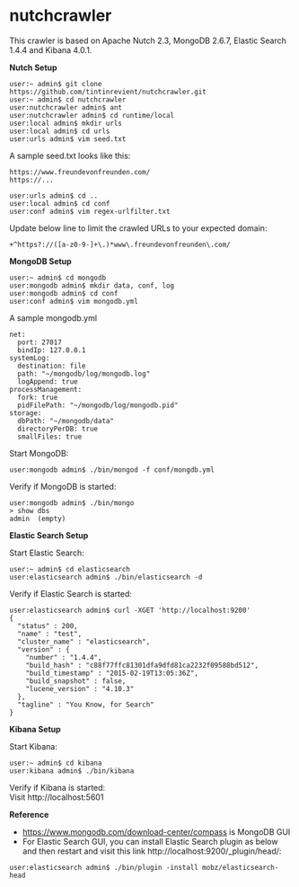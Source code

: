 # nutchcrawler

This crawler is based on Apache Nutch 2.3, MongoDB 2.6.7, Elastic Search 1.4.4 and Kibana 4.0.1.

**Nutch Setup**
```
user:~ admin$ git clone https://github.com/tintinrevient/nutchcrawler.git
user:~ admin$ cd nutchcrawler
user:nutchcrawler admin$ ant
user:nutchcrawler admin$ cd runtime/local
user:local admin$ mkdir urls
user:local admin$ cd urls
user:urls admin$ vim seed.txt
```

A sample seed.txt looks like this:  
```
https://www.freundevonfreunden.com/  
https://...
```

```
user:urls admin$ cd ..
user:local admin$ cd conf
user:conf admin$ vim regex-urlfilter.txt
```

Update below line to limit the crawled URLs to your expected domain:  
```
+^https?://([a-z0-9-]+\.)*www\.freundevonfreunden\.com/
```

**MongoDB Setup**
```
user:~ admin$ cd mongodb
user:mongodb admin$ mkdir data, conf, log
user:mongodb admin$ cd conf
user:conf admin$ vim mongodb.yml  
```

A sample mongodb.yml
```
net:
  port: 27017
  bindIp: 127.0.0.1
systemLog:
  destination: file
  path: "~/mongodb/log/mongodb.log"
  logAppend: true
processManagement:
  fork: true
  pidFilePath: "~/mongodb/log/mongodb.pid"
storage:
  dbPath: "~/mongodb/data"
  directoryPerDB: true
  smallFiles: true
```

Start MongoDB:
```
user:mongodb admin$ ./bin/mongod -f conf/mongdb.yml 
```

Verify if MongoDB is started:
```
user:mongodb admin$ ./bin/mongo
> show dbs
admin  (empty)
```

**Elastic Search Setup**

Start Elastic Search:
```
user:~ admin$ cd elasticsearch
user:elasticsearch admin$ ./bin/elasticsearch -d
```

Verify if Elastic Search is started:
```
user:elasticsearch admin$ curl -XGET 'http://localhost:9200'
{
  "status" : 200,
  "name" : "test",
  "cluster_name" : "elasticsearch",
  "version" : {
    "number" : "1.4.4",
    "build_hash" : "c88f77ffc81301dfa9dfd81ca2232f09588bd512",
    "build_timestamp" : "2015-02-19T13:05:36Z",
    "build_snapshot" : false,
    "lucene_version" : "4.10.3"
  },
  "tagline" : "You Know, for Search"
}
```

**Kibana Setup**

Start Kibana:
```
user:~ admin$ cd kibana
user:kibana admin$ ./bin/kibana
```

Verify if Kibana is started:  
Visit http://localhost:5601

**Reference**
- https://www.mongodb.com/download-center/compass is MongoDB GUI
- For Elastic Search GUI, you can install Elastic Search plugin as below and then restart and visit this link http://localhost:9200/_plugin/head/:
```
user:elasticsearch admin$ ./bin/plugin -install mobz/elasticsearch-head
```
